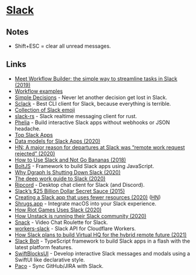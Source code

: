 # [Slack](https://slack.com)

## Notes

- Shift+ESC = clear all unread messages.

## Links

- [Meet Workflow Builder: the simple way to streamline tasks in Slack (2019)](https://slackhq.com/automate-tasks-in-slack-with-workflow-builder)
- [Workflow examples](https://slack.com/intl/en-gb/slack-tips/workflow-builder-examples)
- [Simple Decisions](https://simplepoll.rocks/decisions/) - Never let another decision get lost in Slack.
- [Sclack](https://github.com/haskellcamargo/sclack) - Best CLI client for Slack, because everything is terrible.
- [Collection of Slack emoji](https://github.com/snipe/awesome-emoji)
- [slack-rs](https://github.com/slack-rs/slack-rs) - Slack realtime messaging client for rust.
- [Phelia](https://github.com/maxchehab/phelia) - Build interactive Slack apps without webhooks or JSON headache.
- [Top Slack Apps](https://slackrank.wilhelmklopp.com/)
- [Data models for Slack Apps (2020)](https://wilhelmklopp.com/posts/slack-database-modelling/)
- [HN: A major reason for departures at Slack was “remote work request rejected” (2020)](https://news.ycombinator.com/item?id=23297113)
- [How to Use Slack and Not Go Bananas (2018)](https://pspdfkit.com/blog/2018/how-to-use-slack-and-not-go-bananas/)
- [BoltJS](https://github.com/slackapi/bolt-js) - Framework to build Slack apps using JavaScript.
- [Why Dgraph Is Shutting Down Slack (2020)](https://dgraph.io/blog/post/dgraph-shutting-slack-using-discourse/)
- [The deep work guide to Slack (2020)](https://www.arun.is/blog/slack-guide/)
- [Ripcord](https://cancel.fm/ripcord/) - Desktop chat client for Slack (and Discord).
- [Slack’s \$25 Billion Dollar Secret Sauce (2015)](https://medium.com/@awilkinson/slack-s-2-8-billion-dollar-secret-sauce-5c5ec7117908)
- [Creating a Slack app that uses fewer resources (2020)](https://kofi.sexy/blog/slack-app-fewer-resources) ([HN](https://news.ycombinator.com/item?id=24743790))
- [Shrugs.app](https://shrugs.app/) - Integrate macOS into your Slack experience.
- [How Riot Games Uses Slack (2020)](https://technology.riotgames.com/news/how-riot-games-uses-slack)
- [How Unstack is running their Slack community (2020)](https://buildwithusers.substack.com/p/a-peek-into-how-unstack-is-running)
- [Snack](https://aboutsnack.com/) - Video Chat Roulette for Slack.
- [workers-slack](https://github.com/sagi/workers-slack) - Slack API for Cloudflare Workers.
- [How Slack plans to build Virtual HQ for the hybrid remote future (2021)](https://twitter.com/noah_weiss/status/1375136823404605443)
- [Slack Bolt](https://github.com/KhushrajRathod/slack-bolt) - TypeScript framework to build Slack apps in a flash with the latest platform features.
- [SwiftBlocksUI](https://github.com/SwiftBlocksUI/SwiftBlocksUI) - Develop interactive Slack messages and modals using a SwiftUI like declarative style.
- [Paco](https://pacohq.com/) - Sync GitHub/JIRA with Slack.
